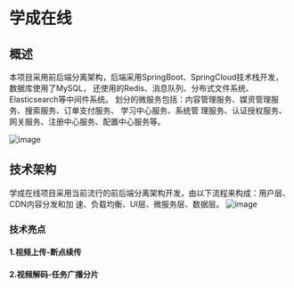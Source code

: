 # 学成在线

## 概述
本项目采用前后端分离架构，后端采用SpringBoot、SpringCloud技术栈开发，数据库使用了MySQL，
还使用的Redis、消息队列、分布式文件系统、Elasticsearch等中间件系统。
划分的微服务包括：内容管理服务、媒资管理服务、搜索服务、订单支付服务、 学习中心服务、系统管
理服务、认证授权服务、网关服务、注册中心服务、配置中心服务等。

![image](https://user-images.githubusercontent.com/83166781/216280159-0e880693-9693-4f4a-ae0f-e827ef829f7c.png)

## 技术架构
学成在线项目采用当前流行的前后端分离架构开发，由以下流程来构成：用户层、CDN内容分发和加
速、负载均衡、UI层、微服务层、数据层。
![image](https://user-images.githubusercontent.com/83166781/216280322-8ef85032-05f5-44e7-aff8-e95816f7f78a.png)


### 技术亮点
#### 1.视频上传-断点续传

#### 2.视频解码-任务广播分片
